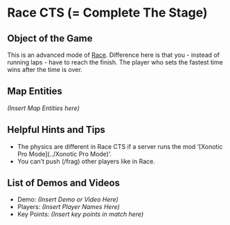 Race CTS (= Complete The Stage)
===============================

Object of the Game
------------------

This is an advanced mode of [Race](Race). Difference here is that you - instead of running laps - have to reach the finish. The player who sets the fastest time wins after the time is over.

Map Entities
------------

_(Insert Map Entities here)_

Helpful Hints and Tips
----------------------

- The physics are different in Race CTS if a server runs the mod ‘[Xonotic Pro Mode](../Xonotic Pro Mode)’.
- You can’t push (/frag) other players like in Race.

List of Demos and Videos
------------------------

-   Demo: _(Insert Demo or Video Here)_
-   Players: _(Insert Player Names Here)_
-   Key Points: _(Insert key points in match here)_

